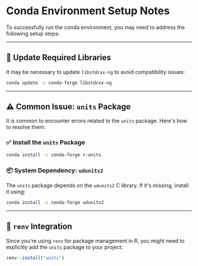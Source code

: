 # Conda Environment Setup Notes

To successfully run the conda environment, you may need to address the following setup steps:

---

## 🔧 Update Required Libraries

It may be necessary to update `libstdcxx-ng` to avoid compatibility issues:

```bash
conda update -c conda-forge libstdcxx-ng
```

---

## ⚠️ Common Issue: `units` Package

It is common to encounter errors related to the `units` package. Here's how to resolve them:

### ✅ Install the `units` Package

```bash
conda install -c conda-forge r-units
```

### 📦 System Dependency: `udunits2`

The `units` package depends on the `udunits2` C library. If it's missing, install it using:

```bash
conda install -c conda-forge udunits2
```

---

## 📁 `renv` Integration

Since you're using `renv` for package management in R, you might need to explicitly add the `units` package to your project:

```r
renv::install("units")
```

